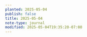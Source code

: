 ```yaml
---
planted: 2025-05-04
publish: false
title: 2025-05-04
note-type: journal
modified: 2025-05-04T19:35:20-07:00
---
```

